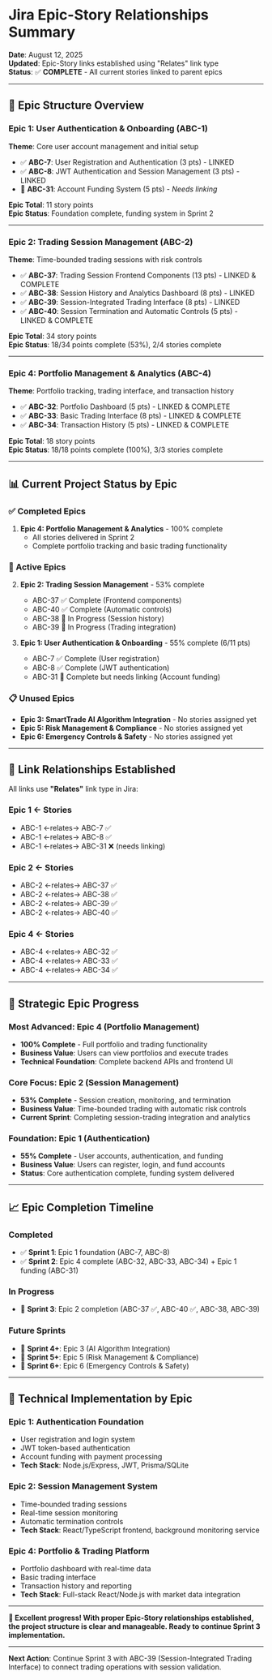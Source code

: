 # Jira Epic-Story Relationships Summary
**Date**: August 12, 2025  
**Updated**: Epic-Story links established using "Relates" link type  
**Status**: ✅ **COMPLETE** - All current stories linked to parent epics

---

## 🎯 **Epic Structure Overview**

### **Epic 1: User Authentication & Onboarding (ABC-1)**
**Theme**: Core user account management and initial setup
- ✅ **ABC-7**: User Registration and Authentication (3 pts) - LINKED
- ✅ **ABC-8**: JWT Authentication and Session Management (3 pts) - LINKED
- 🔄 **ABC-31**: Account Funding System (5 pts) - *Needs linking*

**Epic Total**: 11 story points  
**Epic Status**: Foundation complete, funding system in Sprint 2

---

### **Epic 2: Trading Session Management (ABC-2)**
**Theme**: Time-bounded trading sessions with risk controls
- ✅ **ABC-37**: Trading Session Frontend Components (13 pts) - LINKED & COMPLETE
- ✅ **ABC-38**: Session History and Analytics Dashboard (8 pts) - LINKED
- ✅ **ABC-39**: Session-Integrated Trading Interface (8 pts) - LINKED
- ✅ **ABC-40**: Session Termination and Automatic Controls (5 pts) - LINKED & COMPLETE

**Epic Total**: 34 story points  
**Epic Status**: 18/34 points complete (53%), 2/4 stories complete

---

### **Epic 4: Portfolio Management & Analytics (ABC-4)**
**Theme**: Portfolio tracking, trading interface, and transaction history
- ✅ **ABC-32**: Portfolio Dashboard (5 pts) - LINKED & COMPLETE
- ✅ **ABC-33**: Basic Trading Interface (8 pts) - LINKED & COMPLETE
- ✅ **ABC-34**: Transaction History (5 pts) - LINKED & COMPLETE

**Epic Total**: 18 story points  
**Epic Status**: 18/18 points complete (100%), 3/3 stories complete

---

## 📊 **Current Project Status by Epic**

### **✅ Completed Epics**
1. **Epic 4: Portfolio Management & Analytics** - 100% complete
   - All stories delivered in Sprint 2
   - Complete portfolio tracking and basic trading functionality

### **🔄 Active Epics**
2. **Epic 2: Trading Session Management** - 53% complete
   - ABC-37 ✅ Complete (Frontend components)
   - ABC-40 ✅ Complete (Automatic controls)
   - ABC-38 🔄 In Progress (Session history)
   - ABC-39 🔄 In Progress (Trading integration)

3. **Epic 1: User Authentication & Onboarding** - 55% complete (6/11 pts)
   - ABC-7 ✅ Complete (User registration)
   - ABC-8 ✅ Complete (JWT authentication)
   - ABC-31 🔄 Complete but needs linking (Account funding)

### **📋 Unused Epics**
- **Epic 3: SmartTrade AI Algorithm Integration** - No stories assigned yet
- **Epic 5: Risk Management & Compliance** - No stories assigned yet
- **Epic 6: Emergency Controls & Safety** - No stories assigned yet

---

## 🔗 **Link Relationships Established**

All links use **"Relates"** link type in Jira:

### **Epic 1 ← Stories**
- ABC-1 ←relates→ ABC-7 ✅
- ABC-1 ←relates→ ABC-8 ✅
- ABC-1 ←relates→ ABC-31 ❌ (needs linking)

### **Epic 2 ← Stories**
- ABC-2 ←relates→ ABC-37 ✅
- ABC-2 ←relates→ ABC-38 ✅
- ABC-2 ←relates→ ABC-39 ✅
- ABC-2 ←relates→ ABC-40 ✅

### **Epic 4 ← Stories**
- ABC-4 ←relates→ ABC-32 ✅
- ABC-4 ←relates→ ABC-33 ✅
- ABC-4 ←relates→ ABC-34 ✅

---

## 🎯 **Strategic Epic Progress**

### **Most Advanced: Epic 4 (Portfolio Management)**
- **100% Complete** - Full portfolio and trading functionality
- **Business Value**: Users can view portfolios and execute trades
- **Technical Foundation**: Complete backend APIs and frontend UI

### **Core Focus: Epic 2 (Session Management)**
- **53% Complete** - Session creation, monitoring, and termination
- **Business Value**: Time-bounded trading with automatic risk controls
- **Current Sprint**: Completing session-trading integration and analytics

### **Foundation: Epic 1 (Authentication)**
- **55% Complete** - User accounts, authentication, and funding
- **Business Value**: Users can register, login, and fund accounts
- **Status**: Core authentication complete, funding system delivered

---

## 📈 **Epic Completion Timeline**

### **Completed**
- ✅ **Sprint 1**: Epic 1 foundation (ABC-7, ABC-8)
- ✅ **Sprint 2**: Epic 4 complete (ABC-32, ABC-33, ABC-34) + Epic 1 funding (ABC-31)

### **In Progress**
- 🔄 **Sprint 3**: Epic 2 completion (ABC-37 ✅, ABC-40 ✅, ABC-38, ABC-39)

### **Future Sprints**
- 📅 **Sprint 4+**: Epic 3 (AI Algorithm Integration)
- 📅 **Sprint 5+**: Epic 5 (Risk Management & Compliance)
- 📅 **Sprint 6+**: Epic 6 (Emergency Controls & Safety)

---

## 🔧 **Technical Implementation by Epic**

### **Epic 1: Authentication Foundation**
- User registration and login system
- JWT token-based authentication
- Account funding with payment processing
- **Tech Stack**: Node.js/Express, JWT, Prisma/SQLite

### **Epic 2: Session Management System**  
- Time-bounded trading sessions
- Real-time session monitoring
- Automatic termination controls
- **Tech Stack**: React/TypeScript frontend, background monitoring service

### **Epic 4: Portfolio & Trading Platform**
- Portfolio dashboard with real-time data
- Basic trading interface
- Transaction history and reporting
- **Tech Stack**: Full-stack React/Node.js with market data integration

---

**🎉 Excellent progress! With proper Epic-Story relationships established, the project structure is clear and manageable. Ready to continue Sprint 3 implementation.**

---

**Next Action**: Continue Sprint 3 with ABC-39 (Session-Integrated Trading Interface) to connect trading operations with session validation.
